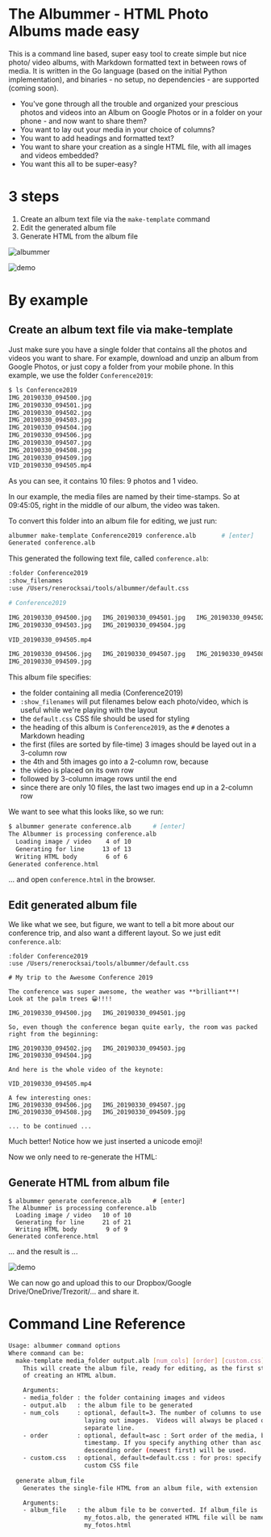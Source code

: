 # The Albummer - HTML Photo Albums made easy

This is a command line based, super easy tool to create simple but nice photo/
video albums, with Markdown formatted text in between rows of media. It is 
written in the Go language (based on the initial Python implementation), and
binaries - no setup, no dependencies - are supported (coming soon).

- You've gone through all the trouble and organized your prescious photos and
videos into an Album on Google Photos or in a folder on your phone - and now
want to share them? 
- You want to lay out your media in your choice of columns?
- You want to add headings and formatted text?
- You want to share your creation as a single HTML file, with all images and
  videos embedded?
- You want this all to be super-easy?

# 3 steps

1. Create an album text file via the `make-template` command
2. Edit the generated album file
3. Generate HTML from the album file

![albummer](https://user-images.githubusercontent.com/30892199/55867146-384da700-5b82-11e9-967b-fb91aac634f8.gif)

![demo](demo.png)


# By example

## Create an album text file via make-template
Just make sure you have a single folder that contains all the photos and videos
you want to share. For example, download and unzip an album from Google Photos,
or just copy a folder from your mobile phone. In this example, we use the 
folder `Conference2019`:

```bash
$ ls Conference2019
IMG_20190330_094500.jpg   
IMG_20190330_094501.jpg   
IMG_20190330_094502.jpg 
IMG_20190330_094503.jpg   
IMG_20190330_094504.jpg   
IMG_20190330_094506.jpg
IMG_20190330_094507.jpg
IMG_20190330_094508.jpg
IMG_20190330_094509.jpg
VID_20190330_094505.mp4
```

As you can see, it contains 10 files: 9 photos and 1 video.

In our example, the media files are named by their time-stamps. So at 09:45:05, right in the middle of our album, the video was taken.

To convert this folder into an album file for editing, we just run:

```bash
albummer make-template Conference2019 conference.alb       # [enter]
Generated conference.alb
```

This generated the following text file, called `conference.alb`:

```bash
:folder Conference2019
:show_filenames
:use /Users/renerocksai/tools/albummer/default.css

# Conference2019

IMG_20190330_094500.jpg   IMG_20190330_094501.jpg   IMG_20190330_094502.jpg 
IMG_20190330_094503.jpg   IMG_20190330_094504.jpg 

VID_20190330_094505.mp4 

IMG_20190330_094506.jpg   IMG_20190330_094507.jpg   IMG_20190330_094508.jpg 
IMG_20190330_094509.jpg   
```

This album file specifies:

- the folder containing all media (Conference2019)
- `:show_filenames` will put filenames below each photo/video, which is useful while we're playing with the layout
- the `default.css` CSS file should be used for styling
- the heading of this album is `Conference2019`, as the `#` denotes a Markdown heading
- the first (files are sorted by file-time) 3 images should be layed out in a 3-column row
- the 4th and 5th images go into a 2-column row, because
- the video is placed on its own row
- followed by 3-column image rows until the end
- since there are only 10 files, the last two images end up in a 2-column row

We want to see what this looks like, so we run:

```bash
$ albummer generate conference.alb      # [enter]
The Albummer is processing conference.alb
  Loading image / video    4 of 10
  Generating for line     13 of 13
  Writing HTML body        6 of 6
Generated conference.html
```

... and open `conference.html` in the browser.

## Edit generated album file

We like what we see, but figure, we want to tell a bit more about our conference trip, and
also want a different layout. So we just edit `conference.alb`:

```
:folder Conference2019
:use /Users/renerocksai/tools/albummer/default.css

# My trip to the Awesome Conference 2019

The conference was super awesome, the weather was **brilliant**! 
Look at the palm trees 😀!!!!

IMG_20190330_094500.jpg   IMG_20190330_094501.jpg   

So, even though the conference began quite early, the room was packed right from the beginning:

IMG_20190330_094502.jpg   IMG_20190330_094503.jpg   IMG_20190330_094504.jpg 

And here is the whole video of the keynote:

VID_20190330_094505.mp4 

A few interesting ones:
IMG_20190330_094506.jpg   IMG_20190330_094507.jpg   
IMG_20190330_094508.jpg   IMG_20190330_094509.jpg   

... to be continued ...
```

Much better! Notice how we just inserted a unicode emoji!

Now we only need to re-generate the HTML:

## Generate HTML from album file

```
$ albummer generate conference.alb      # [enter]
The Albummer is processing conference.alb
  Loading image / video   10 of 10   
  Generating for line     21 of 21
  Writing HTML body        9 of 9
Generated conference.html
```

... and the result is ...

![demo](demo.png)

We can now go and upload this to our Dropbox/Google Drive/OneDrive/Trezorit/... and share it.

# Command Line Reference

```bash
Usage: albummer command options 
Where command can be:
  make-template media_folder output.alb [num_cols] [order] [custom.css]
    This will create the album file, ready for editing, as the first step 
    of creating an HTML album.

    Arguments:
    - media_folder : the folder containing images and videos
    - output.alb   : the album file to be generated
    - num_cols     : optional, default=3. The number of columns to use when 
                     laying out images.  Videos will always be placed on a 
                     separate line.
    - order        : optional, default=asc : Sort order of the media, by file 
                     timestamp. If you specify anything other than asc, then 
                     descending order (newest first) will be used.
    - custom.css   : optional, default=default.css : for pros: specify your 
                     custom CSS file
   
  generate album_file
    Generates the single-file HTML from an album file, with extension .html

    Arguments:
    - album_file   : the album file to be converted. If album_file is 
                     my_fotos.alb, the generated HTML file will be named 
                     my_fotos.html
```
